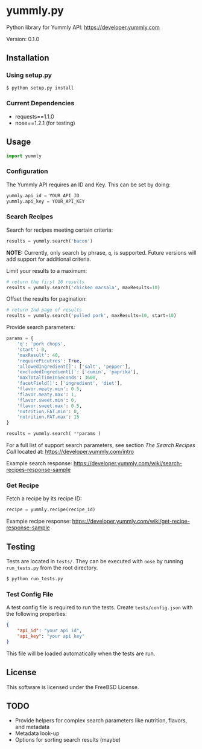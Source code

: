 # yummly.py

Python library for Yummly API: https://developer.yummly.com

Version: 0.1.0

## Installation

### Using setup.py

```bash
$ python setup.py install
```

### Current Dependencies

- requests==1.1.0
- nose==1.2.1 (for testing)

## Usage

```python
import yummly
```

### Configuration

The Yummly API requires an ID and Key. This can be set by doing:

```python
yummly.api_id = YOUR_API_ID
yummly.api_key = YOUR_API_KEY
```

### Search Recipes

Search for recipes meeting certain criteria:

```python
results = yummly.search('bacon')
```

**NOTE:** Currently, only search by phrase, `q`, is supported. Future versions will add support for additional criteria.

Limit your results to a maximum:

```python
# return the first 10 results
results = yummly.search('chicken marsala', maxResults=10)
```

Offset the results for pagination:

```python
# return 2nd page of results
results = yummly.search('pulled pork', maxResults=10, start=10)
```

Provide search parameters:

```python
params = {
    'q': 'pork chops',
    'start': 0,
    'maxResult': 40,
    'requirePicutres': True,
    'allowedIngredient[]': ['salt', 'pepper'],
    'excludedIngredient[]': ['cumin', 'paprika'],
    'maxTotalTimeInSeconds': 3600,
    'facetField[]': ['ingredient', 'diet'],
    'flavor.meaty.min': 0.5,
    'flavor.meaty.max': 1,
    'flavor.sweet.min': 0,
    'flavor.sweet.max': 0.5,
    'nutrition.FAT.min': 0,
    'nutrition.FAT.max': 15
}

results = yummly.search( **params )
```

For a full list of support search parameters, see section _The Search Recipes Call_ located at: https://developer.yummly.com/intro

Example search response: https://developer.yummly.com/wiki/search-recipes-response-sample

### Get Recipe

Fetch a recipe by its recipe ID:

```python
recipe = yummly.recipe(recipe_id)
```

Example recipe response: https://developer.yummly.com/wiki/get-recipe-response-sample

## Testing

Tests are located in `tests/`. They can be executed with `nose` by running `run_tests.py` from the root directory.

```bash
$ python run_tests.py
```

### Test Config File

A test config file is required to run the tests. Create `tests/config.json` with the following properties:

```json
{
    "api_id": "your api id",
    "api_key": "your api key"
}
```

This file will be loaded automatically when the tests are run.

## License

This software is licensed under the FreeBSD License.

## TODO

- Provide helpers for complex search parameters like nutrition, flavors, and metadata
- Metadata look-up
- Options for sorting search results (maybe)
